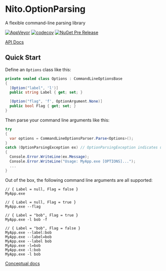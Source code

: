 # Nito.OptionParsing
A flexible command-line parsing library

[![AppVeyor](https://img.shields.io/appveyor/ci/StephenCleary/OptionParsing.svg?style=plastic)](https://ci.appveyor.com/project/StephenCleary/OptionParsing) [![codecov](https://codecov.io/gh/StephenCleary/OptionParsing/branch/master/graph/badge.svg)](https://codecov.io/gh/StephenCleary/OptionParsing)
[![NuGet Pre Release](https://img.shields.io/nuget/vpre/Nito.OptionParsing.svg?style=plastic)](https://www.nuget.org/packages/Nito.OptionParsing/)

[API Docs](http://dotnetapis.com/pkg/Nito.OptionParsing)

## Quick Start

Define an `Options` class like this:

```C#
private sealed class Options : CommandLineOptionsBase
{
  [Option("label", 'l')]
  public string Label { get; set; }

  [Option("flag", 'f', OptionArgument.None)]
  public bool Flag { get; set; }
}
```

Then parse your command line arguments like this:

```C#
try
{
  var options = CommandLineOptionsParser.Parse<Options>();
}
catch (OptionParsingException ex) // OptionParsingException indicates user error
{
  Console.Error.WriteLine(ex.Message);
  Console.Error.WriteLine("Usage: MyApp.exe [OPTIONS]...");
  ...
}
```

Out of the box, the following command line arguments are all supported:

```
// { Label = null, Flag = false }
MyApp.exe
```

```
// { Label = null, Flag = true }
MyApp.exe --flag
```

```
// { Label = "bob", Flag = true }
MyApp.exe -l bob -f
```

```
// { Label = "bob", Flag = false }
MyApp.exe --label:bob
MyApp.exe --label=bob
MyApp.exe --label bob
MyApp.exe -l=bob
MyApp.exe -l:bob
MyApp.exe -l bob
```

[Conceptual docs](./doc/README.md)
